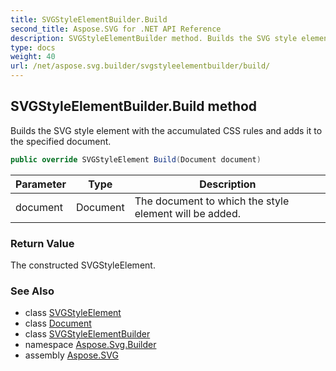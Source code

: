 ```yaml
---
title: SVGStyleElementBuilder.Build
second_title: Aspose.SVG for .NET API Reference
description: SVGStyleElementBuilder method. Builds the SVG style element with the accumulated CSS rules and adds it to the specified document
type: docs
weight: 40
url: /net/aspose.svg.builder/svgstyleelementbuilder/build/
---
```

## SVGStyleElementBuilder.Build method

Builds the SVG style element with the accumulated CSS rules and adds it to the specified document.

```csharp
public override SVGStyleElement Build(Document document)
```

| Parameter | Type | Description |
| --- | --- | --- |
| document | Document | The document to which the style element will be added. |

### Return Value

The constructed SVGStyleElement.

### See Also

* class [SVGStyleElement](../../../aspose.svg/svgstyleelement/)
* class [Document](../../../aspose.svg.dom/document/)
* class [SVGStyleElementBuilder](../)
* namespace [Aspose.Svg.Builder](../../../aspose.svg.builder/)
* assembly [Aspose.SVG](../../../)
